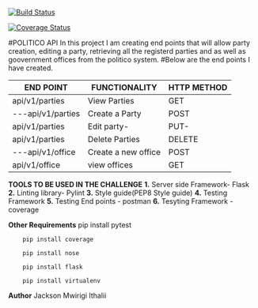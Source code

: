 [![Build Status](https://travis-ci.org/Jacksonmwirigi/politico.svg?branch=develop)](https://travis-ci.org/Jacksonmwirigi/politico)

[![Coverage Status](https://coveralls.io/repos/github/Jacksonmwirigi/politico/badge.svg?branch=develop)](https://coveralls.io/github/Jacksonmwirigi/politico?branch=develop)


#POLITICO API
In this project I am creating  end points that will allow party creation, editing a party, retrieving all the registerd parties and as well as goovernment offices from the politico system. 
#Below are the end points I have created.

|    END POINT    | FUNCTIONALITY  |  HTTP METHOD  | 
|-----------------|----------------|---------------|
|  api/v1/parties | View Parties   |      GET
|---api/v1/parties | Create a Party |     POST     |
|   api/v1/parties |Edit party-     |     PUT-     |
|  api/v1/parties |  Delete  Parties |   DELETE    | 
|---api/v1/office | Create a new office |   POST   |
|   api/v1/office |view offices    |      GET      |

**TOOLS TO BE USED IN THE CHALLENGE**
**1.** Server side Framework- Flask
**2.** Linting library- Pylint
**3.** Style guide(PEP8 Style guide)
**4.** Testing Framework
**5.** Testing End points - postman
**6.** Tesyting Framework -coverage

**Other Requirements**
        pip install pytest 

        pip install coverage

        pip install nose

        pip install flask

        pip install virtualenv

**Author**
Jackson Mwirigi Ithalii